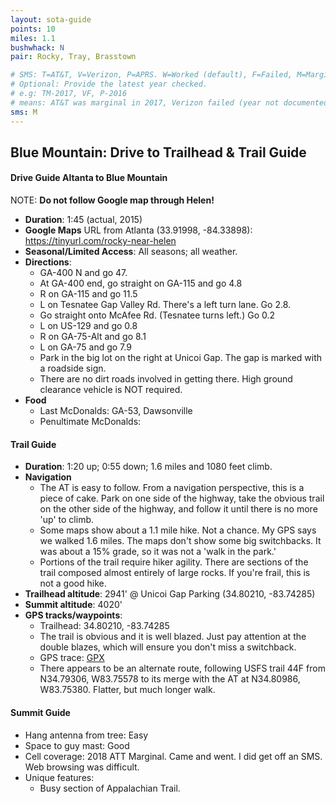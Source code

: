 ```yaml
---
layout: sota-guide
points: 10
miles: 1.1
bushwhack: N
pair: Rocky, Tray, Brasstown

# SMS: T=AT&T, V=Verizon, P=APRS. W=Worked (default), F=Failed, M=Marginal (some failed).
# Optional: Provide the latest year checked.
# e.g: TM-2017, VF, P-2016
# means: AT&T was marginal in 2017, Verizon failed (year not documented), APRS worked in 2016.
sms: M
---
```

Blue Mountain: Drive to Trailhead & Trail Guide
--------------------------------------------------------
#### Drive Guide Altanta to Blue Mountain

NOTE: **Do not follow Google map through Helen!**

* **Duration**: 1:45 (actual, 2015)
* **Google Maps** URL from Atlanta (33.91998, -84.33898): https://tinyurl.com/rocky-near-helen
* **Seasonal/Limited Access**: All seasons; all weather.
* **Directions**:
   * GA-400 N and go 47.
    * At GA-400 end, go straight on GA-115 and go 4.8
    * R on GA-115 and go 11.5
    * L on Tesnatee Gap Valley Rd. There's a left turn lane.  Go 2.8.
    * Go straight onto McAfee Rd. (Tesnatee turns left.)  Go 0.2
    * L on US-129 and go 0.8
    * R on GA-75-Alt and go 8.1
   * L on GA-75 and go 7.9
    * Park in the big lot on the right at Unicoi Gap.  The gap is marked with a roadside sign.
    * There are no dirt roads involved in getting there.  High ground clearance vehicle is NOT required.
* **Food**
    * Last McDonalds: GA-53, Dawsonville
    * Penultimate McDonalds: 

#### Trail Guide

* **Duration**: 1:20 up; 0:55 down; 1.6 miles and 1080 feet climb.
* **Navigation**
    * The AT is easy to follow.  From a navigation perspective, this is a piece of cake.  Park on one side of the highway, take the obvious trail on the other side of the highway, and follow it until there is no more 'up' to climb.
    * Some maps show about a 1.1 mile hike.  Not a chance. My GPS says we walked 1.6 miles.  The maps don't show some big switchbacks.  It was about a 15% grade, so it was not a 'walk in the park.'
    * Portions of the trail require hiker agility.  There are sections of the trail composed almost entirely of large rocks.  If you're frail, this is not a good hike.
* **Trailhead altitude**: 2941' @ Unicoi Gap Parking (34.80210, -83.74285)
* **Summit altitude**: 4020'
* **GPS tracks/waypoints**:
    * Trailhead: 34.80210, -83.74285
    * The trail is obvious and it is well blazed.  Just pay attention at the double blazes, which will ensure you don't miss a switchback.
    * GPS trace: [GPX](http://k4kpk.com/sites/k4kpk.com/files/Blue%20Mountain.GPX)
    * There appears to be an alternate route, following USFS trail 44F from N34.79306, W83.75578 to its merge with the AT at N34.80986, W83.75380.  Flatter, but much longer walk.

#### Summit Guide

* Hang antenna from tree: Easy
* Space to guy mast: Good
* Cell coverage: 2018 ATT Marginal.  Came and went. I did get off an SMS.  Web browsing was difficult.
* Unique features:
    * Busy section of Appalachian Trail.
